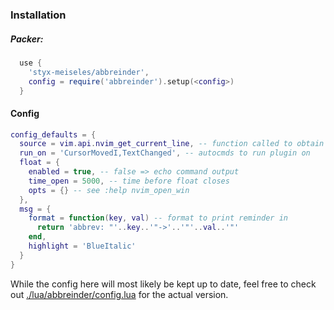 
### Installation

##### Packer: 
```lua
  use {
    'styx-meiseles/abbreinder',
    config = require('abbreinder').setup(<config>)
  }
```

#### Config
```lua
config_defaults = {
  source = vim.api.nvim_get_current_line, -- function called to obtain text to parse
  run_on = 'CursorMovedI,TextChanged', -- autocmds to run plugin on
  float = {
    enabled = true, -- false => echo command output
    time_open = 5000, -- time before float closes
    opts = {} -- see :help nvim_open_win
  },
  msg = {
    format = function(key, val) -- format to print reminder in
      return 'abbrev: "'..key..'"->'..'"'..val..'"'
    end,
    highlight = 'BlueItalic'
  }
}
```
While the config here will most likely be kept up to date, feel free to check out [./lua/abbreinder/config.lua](./lua/abbreinder/config.lua) for the actual version.

